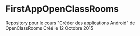 # FirstAppOpenClassRooms
Repository pour le cours "Crééer des applications Android" de OpenClassRooms
Créé le 12 Octobre 2015
